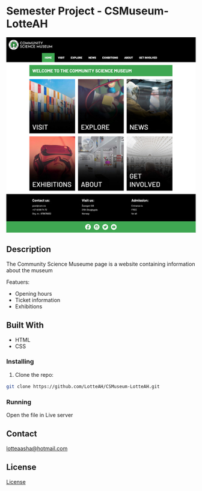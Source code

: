 # Semester Project - CSMuseum-LotteAH

![image](images/CS-museum.jpg)

## Description

The Community Science Museume page is a website containing information about the museum

Featuers:

- Opening hours
- Ticket information
- Exhibitions

## Built With

- HTML
- CSS

### Installing

1. Clone the repo:

```bash
git clone https://github.com/LotteAH/CSMuseum-LotteAH.git
```

### Running

Open the file in Live server

## Contact

lotteaasha@hotmail.com

## License

[License](LICENSE)

